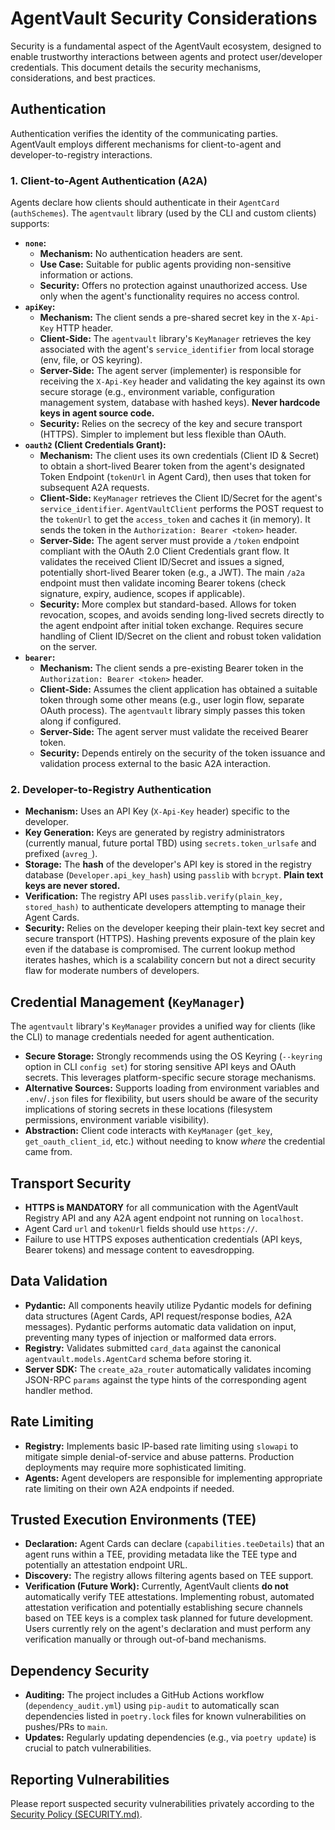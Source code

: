 # AgentVault Security Considerations

Security is a fundamental aspect of the AgentVault ecosystem, designed to enable trustworthy interactions between agents and protect user/developer credentials. This document details the security mechanisms, considerations, and best practices.

## Authentication

Authentication verifies the identity of the communicating parties. AgentVault employs different mechanisms for client-to-agent and developer-to-registry interactions.

### 1. Client-to-Agent Authentication (A2A)

Agents declare how clients should authenticate in their `AgentCard` (`authSchemes`). The `agentvault` library (used by the CLI and custom clients) supports:

*   **`none`:**
    *   **Mechanism:** No authentication headers are sent.
    *   **Use Case:** Suitable for public agents providing non-sensitive information or actions.
    *   **Security:** Offers no protection against unauthorized access. Use only when the agent's functionality requires no access control.
*   **`apiKey`:**
    *   **Mechanism:** The client sends a pre-shared secret key in the `X-Api-Key` HTTP header.
    *   **Client-Side:** The `agentvault` library's `KeyManager` retrieves the key associated with the agent's `service_identifier` from local storage (env, file, or OS keyring).
    *   **Server-Side:** The agent server (implementer) is responsible for receiving the `X-Api-Key` header and validating the key against its own secure storage (e.g., environment variable, configuration management system, database with hashed keys). **Never hardcode keys in agent source code.**
    *   **Security:** Relies on the secrecy of the key and secure transport (HTTPS). Simpler to implement but less flexible than OAuth.
*   **`oauth2` (Client Credentials Grant):**
    *   **Mechanism:** The client uses its own credentials (Client ID & Secret) to obtain a short-lived Bearer token from the agent's designated Token Endpoint (`tokenUrl` in Agent Card), then uses that token for subsequent A2A requests.
    *   **Client-Side:** `KeyManager` retrieves the Client ID/Secret for the agent's `service_identifier`. `AgentVaultClient` performs the POST request to the `tokenUrl` to get the `access_token` and caches it (in memory). It sends the token in the `Authorization: Bearer <token>` header.
    *   **Server-Side:** The agent server must provide a `/token` endpoint compliant with the OAuth 2.0 Client Credentials grant flow. It validates the received Client ID/Secret and issues a signed, potentially short-lived Bearer token (e.g., a JWT). The main `/a2a` endpoint must then validate incoming Bearer tokens (check signature, expiry, audience, scopes if applicable).
    *   **Security:** More complex but standard-based. Allows for token revocation, scopes, and avoids sending long-lived secrets directly to the agent endpoint after initial token exchange. Requires secure handling of Client ID/Secret on the client and robust token validation on the server.
*   **`bearer`:**
    *   **Mechanism:** The client sends a pre-existing Bearer token in the `Authorization: Bearer <token>` header.
    *   **Client-Side:** Assumes the client application has obtained a suitable token through some other means (e.g., user login flow, separate OAuth process). The `agentvault` library simply passes this token along if configured.
    *   **Server-Side:** The agent server must validate the received Bearer token.
    *   **Security:** Depends entirely on the security of the token issuance and validation process external to the basic A2A interaction.

### 2. Developer-to-Registry Authentication

*   **Mechanism:** Uses an API Key (`X-Api-Key` header) specific to the developer.
*   **Key Generation:** Keys are generated by registry administrators (currently manual, future portal TBD) using `secrets.token_urlsafe` and prefixed (`avreg_`).
*   **Storage:** The **hash** of the developer's API key is stored in the registry database (`Developer.api_key_hash`) using `passlib` with `bcrypt`. **Plain text keys are never stored.**
*   **Verification:** The registry API uses `passlib.verify(plain_key, stored_hash)` to authenticate developers attempting to manage their Agent Cards.
*   **Security:** Relies on the developer keeping their plain-text key secret and secure transport (HTTPS). Hashing prevents exposure of the plain key even if the database is compromised. The current lookup method iterates hashes, which is a scalability concern but not a direct security flaw for moderate numbers of developers.

## Credential Management (`KeyManager`)

The `agentvault` library's `KeyManager` provides a unified way for clients (like the CLI) to manage credentials needed for agent authentication.

*   **Secure Storage:** Strongly recommends using the OS Keyring (`--keyring` option in CLI `config set`) for storing sensitive API keys and OAuth secrets. This leverages platform-specific secure storage mechanisms.
*   **Alternative Sources:** Supports loading from environment variables and `.env`/`.json` files for flexibility, but users should be aware of the security implications of storing secrets in these locations (filesystem permissions, environment variable visibility).
*   **Abstraction:** Client code interacts with `KeyManager` (`get_key`, `get_oauth_client_id`, etc.) without needing to know *where* the credential came from.

## Transport Security

*   **HTTPS is MANDATORY** for all communication with the AgentVault Registry API and any A2A agent endpoint not running on `localhost`.
*   Agent Card `url` and `tokenUrl` fields should use `https://`.
*   Failure to use HTTPS exposes authentication credentials (API keys, Bearer tokens) and message content to eavesdropping.

## Data Validation

*   **Pydantic:** All components heavily utilize Pydantic models for defining data structures (Agent Cards, API request/response bodies, A2A messages). Pydantic performs automatic data validation on input, preventing many types of injection or malformed data errors.
*   **Registry:** Validates submitted `card_data` against the canonical `agentvault.models.AgentCard` schema before storing it.
*   **Server SDK:** The `create_a2a_router` automatically validates incoming JSON-RPC `params` against the type hints of the corresponding agent handler method.

## Rate Limiting

*   **Registry:** Implements basic IP-based rate limiting using `slowapi` to mitigate simple denial-of-service and abuse patterns. Production deployments may require more sophisticated limiting.
*   **Agents:** Agent developers are responsible for implementing appropriate rate limiting on their own A2A endpoints if needed.

## Trusted Execution Environments (TEE)

*   **Declaration:** Agent Cards can declare (`capabilities.teeDetails`) that an agent runs within a TEE, providing metadata like the TEE type and potentially an attestation endpoint URL.
*   **Discovery:** The registry allows filtering agents based on TEE support.
*   **Verification (Future Work):** Currently, AgentVault clients **do not** automatically verify TEE attestations. Implementing robust, automated attestation verification and potentially establishing secure channels based on TEE keys is a complex task planned for future development. Users currently rely on the agent's declaration and must perform any verification manually or through out-of-band mechanisms.

## Dependency Security

*   **Auditing:** The project includes a GitHub Actions workflow (`dependency_audit.yml`) using `pip-audit` to automatically scan dependencies listed in `poetry.lock` files for known vulnerabilities on pushes/PRs to `main`.
*   **Updates:** Regularly updating dependencies (e.g., via `poetry update`) is crucial to patch vulnerabilities.

## Reporting Vulnerabilities

Please report suspected security vulnerabilities privately according to the [Security Policy (SECURITY.md)](../SECURITY.md).
